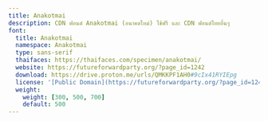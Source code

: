 ```yaml
---
title: Anakotmai
description: CDN ฟอนต์ Anakotmai (อนาคตใหม่) ใช้ฟรี และ CDN ฟอนต์ไทยอื่นๆ
font:
  title: Anakotmai
  namespace: Anakotmai
  type: sans-serif
  thaifaces: https://thaifaces.com/specimen/anakotmai/
  website: https://futureforwardparty.org/?page_id=1242
  download: https://drive.proton.me/urls/QMKKPF1AH0#9cIx41RYIEpg
  license: '[Public Domain](https://futureforwardparty.org/?page_id=1242)'
  weight:
    weight: [300, 500, 700]
    default: 500
---
```


<div></div>

